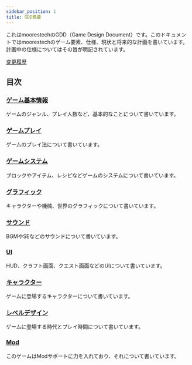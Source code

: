 ```yaml
---
sidebar_position: 1
title: GDD概要
---
```


これはmoorestechのGDD（Game Design Document）です。このドキュメントではmoorestechのゲーム要素、仕様、現状と将来的な計画を書いています。
計画中の仕様についてはその旨が明記されています。

[変更履歴](https://github.com/moorestech/moorestech_doc/pulls?q=is%3Apr+is%3Aclosed+gdd)

## 目次

### [ゲーム基本情報](/docs/gdd/general)
ゲームのジャンル、プレイ人数など、基本的なことについて書いています。

### [ゲームプレイ](/docs/gdd/gameplay/craft)
ゲームのプレイ法について書いています。

### [ゲームシステム](/docs/gdd/gamesystem/item)
ブロックやアイテム、レシピなどゲームのシステムについて書いています。

### [グラフィック](/docs/gdd/graphic/character)
キャラクターや機械、世界のグラフィックについて書いています。

### [サウンド](/docs/gdd/sound/bgm)
BGMやSEなどのサウンドについて書いています。

### [UI](/docs/gdd/ui/hud)
HUD、クラフト画面、クエスト画面などのUIについて書いています。

### [キャラクター](/docs/gdd/character/characters)
ゲームに登場するキャラクターについて書いています。

### [レベルデザイン](/docs/gdd/level-design/generation)
ゲームに登場する時代とプレイ時間について書いています。

### [Mod](/docs/gdd/mod/about)
このゲームはModサポートに力を入れており、それについて書いています。



